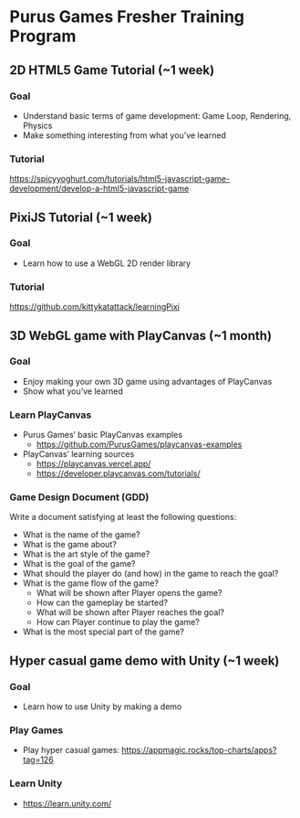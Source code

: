 # Purus Games Fresher Training Program

## 2D HTML5 Game Tutorial (~1 week)
### Goal
* Understand basic terms of game development: Game Loop, Rendering, Physics
* Make something interesting from what you’ve learned
### Tutorial
https://spicyyoghurt.com/tutorials/html5-javascript-game-development/develop-a-html5-javascript-game

## PixiJS Tutorial (~1 week)
### Goal
* Learn how to use a WebGL 2D render library
### Tutorial
https://github.com/kittykatattack/learningPixi

## 3D WebGL game with PlayCanvas (~1 month)
### Goal
* Enjoy making your own 3D game using advantages of PlayCanvas
* Show what you’ve learned
### Learn PlayCanvas
* Purus Games’ basic PlayCanvas examples
  * https://github.com/PurusGames/playcanvas-examples
* PlayCanvas’ learning sources
  * https://playcanvas.vercel.app/
  * https://developer.playcanvas.com/tutorials/
### Game Design Document (GDD)
Write a document satisfying at least the following questions:
* What is the name of the game?
* What is the game about?
* What is the art style of the game?
* What is the goal of the game?
* What should the player do (and how) in the game to reach the goal?
* What is the game flow of the game?
  * What will be shown after Player opens the game?
  * How can the gameplay be started?
  * What will be shown after Player reaches the goal?
  * How can Player continue to play the game?
* What is the most special part of the game?

## Hyper casual game demo with Unity (~1 week)
### Goal
* Learn how to use Unity by making a demo
### Play Games
* Play hyper casual games: https://appmagic.rocks/top-charts/apps?tag=126
### Learn Unity
* https://learn.unity.com/
